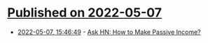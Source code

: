 # [Published on 2022-05-07](index.md)

* [2022-05-07, 15:46:49](https://news.ycombinator.com/item?id=31295496) - [Ask HN: How to Make Passive Income?](https://news.ycombinator.com/item?id=31295496)
